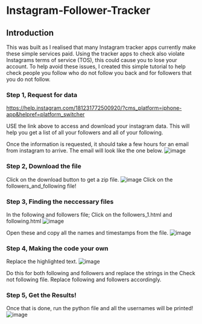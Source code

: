 # Instagram-Follower-Tracker

## Introduction
This was built as I realised that many Instagram tracker apps currently make these simple services paid. Using the tracker apps to check also violate Instagrams terms of service (TOS), this could cause you to lose your account.
To help avoid these issues, I created this simple tutorial to help check people you follow who do not follow you back and for followers that you do not follow.


### Step 1, Request for data
https://help.instagram.com/181231772500920/?cms_platform=iphone-app&helpref=platform_switcher

USE the link above to access and download your instagram data.
This will help you get a list of all your followers and all of your following.

Once the information is requested, it should take a few hours for an email from instagram to arrive. The email will look like the one below.
![image](https://user-images.githubusercontent.com/32932464/233856623-c7764ec7-5526-42e3-888d-e3d401d3a1b8.png)

### Step 2, Download the file
Click on the download button to get a zip file.
![image](https://user-images.githubusercontent.com/32932464/233856742-2c5f349f-4e95-4825-ad00-15cc376a47a9.png)
Click on the followers_and_following file!

### Step 3, Finding the neccessary files
In the following and followers file; Click on the followers_1.html and following.html
![image](https://user-images.githubusercontent.com/32932464/233856801-1bf8151d-67cc-485d-a708-ed8d5029950e.png)

Open these and copy all the names and timestamps from the file.
![image](https://user-images.githubusercontent.com/32932464/233856871-ff829d18-6776-45fb-a980-77537219bc03.png)

### Step 4, Making the code your own
Replace the highlighted text.
![image](https://user-images.githubusercontent.com/32932464/233857116-0c642354-75d3-4763-9976-7892f9b926c9.png)

Do this for both following and followers and replace the strings in the Check not following file. Replace following and followers accordingly.

### Step 5, Get the Results!
Once that is done, run the python file and all the usernames will be printed!
![image](https://user-images.githubusercontent.com/32932464/233857194-ee768205-9fd4-460f-a8d7-3e1d8b3688c6.png)
